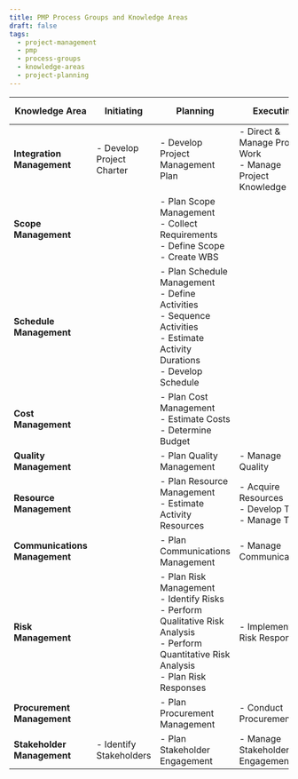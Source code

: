```yaml
---
title: PMP Process Groups and Knowledge Areas
draft: false
tags:
  - project-management
  - pmp
  - process-groups
  - knowledge-areas
  - project-planning
---
```


| Knowledge Area             | Initiating                       | Planning                                                                                     | Executing                                           | Monitoring & Controlling                                         | Closing                |
|---------------------------|--------------------------------|--------------------------------------------------------------------------------------------|----------------------------------------------------|----------------------------------------------------------------|----------------------|
| **Integration Management** | - Develop Project Charter        | - Develop Project Management Plan                                                            | - Direct & Manage Project Work  <br> - Manage Project Knowledge | - Monitor & Control Project Work  <br> - Perform Integrated Change Control | - Close Project or Phase |
| **Scope Management**       |                                | - Plan Scope Management  <br> - Collect Requirements  <br> - Define Scope  <br> - Create WBS |                                                    | - Validate Scope  <br> - Control Scope                           |                      |
| **Schedule Management**    |                                | - Plan Schedule Management  <br> - Define Activities  <br> - Sequence Activities  <br> - Estimate Activity Durations  <br> - Develop Schedule | | - Control Schedule |
| **Cost Management**        |                                | - Plan Cost Management  <br> - Estimate Costs  <br> - Determine Budget                                    |                                                    | - Control Costs                                                 |                      |
| **Quality Management**     |                                | - Plan Quality Management                                                                  | - Manage Quality                                     | - Control Quality                                               |                      |
| **Resource Management**    |                                | - Plan Resource Management  <br> - Estimate Activity Resources                                    | - Acquire Resources  <br> - Develop Team  <br> - Manage Team      | - Control Resources                                             |                      |
| **Communications Management** |                            | - Plan Communications Management                                                           | - Manage Communications                              | - Monitor Communications                                        |                      |
| **Risk Management**        |                                | - Plan Risk Management  <br> - Identify Risks  <br> - Perform Qualitative Risk Analysis  <br> - Perform Quantitative Risk Analysis  <br> - Plan Risk Responses | - Implement Risk Responses                           | - Monitor Risks                                                 |                      |
| **Procurement Management** |                                | - Plan Procurement Management                                                              | - Conduct Procurements                               | - Control Procurements                                          |                      |
| **Stakeholder Management** | - Identify Stakeholders         | - Plan Stakeholder Engagement                                                             | - Manage Stakeholder Engagement                      | - Monitor Stakeholder Engagement                                |                      |
